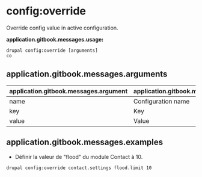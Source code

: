 # config:override
Override config value in active configuration.

**application.gitbook.messages.usage:**
```
drupal config:override [arguments]
co
```

## application.gitbook.messages.arguments
application.gitbook.messages.argument | application.gitbook.messages.details
---------|-------------
name | Configuration name
key | Key
value | Value

## application.gitbook.messages.examples
* Définir la valeur de "flood" du module Contact à 10.
```
drupal config:override contact.settings flood.limit 10
```
